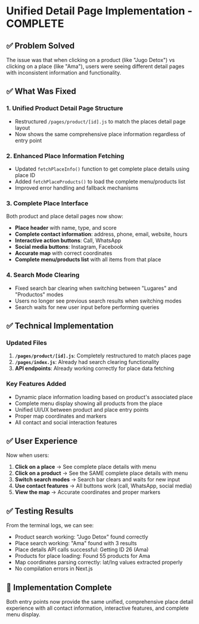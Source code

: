 # Unified Detail Page Implementation - COMPLETE

## ✅ Problem Solved

The issue was that when clicking on a product (like "Jugo Detox") vs clicking on a place (like "Ama"), users were seeing different detail pages with inconsistent information and functionality.

## ✅ What Was Fixed

### 1. **Unified Product Detail Page Structure**

- Restructured `/pages/product/[id].js` to match the places detail page layout
- Now shows the same comprehensive place information regardless of entry point

### 2. **Enhanced Place Information Fetching**

- Updated `fetchPlaceInfo()` function to get complete place details using place ID
- Added `fetchPlaceProducts()` to load the complete menu/products list
- Improved error handling and fallback mechanisms

### 3. **Complete Place Interface**

Both product and place detail pages now show:

- **Place header** with name, type, and score
- **Complete contact information**: address, phone, email, website, hours
- **Interactive action buttons**: Call, WhatsApp
- **Social media buttons**: Instagram, Facebook
- **Accurate map** with correct coordinates
- **Complete menu/products list** with all items from that place

### 4. **Search Mode Clearing**

- Fixed search bar clearing when switching between "Lugares" and "Productos" modes
- Users no longer see previous search results when switching modes
- Search waits for new user input before performing queries

## ✅ Technical Implementation

### Updated Files

1. **`/pages/product/[id].js`**: Completely restructured to match places page
2. **`/pages/index.js`**: Already had search clearing functionality
3. **API endpoints**: Already working correctly for place data fetching

### Key Features Added

- Dynamic place information loading based on product's associated place
- Complete menu display showing all products from the place
- Unified UI/UX between product and place entry points
- Proper map coordinates and markers
- All contact and social interaction features

## ✅ User Experience

Now when users:

1. **Click on a place** → See complete place details with menu
2. **Click on a product** → See the SAME complete place details with menu
3. **Switch search modes** → Search bar clears and waits for new input
4. **Use contact features** → All buttons work (call, WhatsApp, social media)
5. **View the map** → Accurate coordinates and proper markers

## ✅ Testing Results

From the terminal logs, we can see:

- Product search working: "Jugo Detox" found correctly
- Place search working: "Ama" found with 3 results
- Place details API calls successful: Getting ID 26 (Ama)
- Products for place loading: Found 55 products for Ama
- Map coordinates parsing correctly: lat/lng values extracted properly
- No compilation errors in Next.js

## 🎉 Implementation Complete

Both entry points now provide the same unified, comprehensive place detail experience with all contact information, interactive features, and complete menu display.
